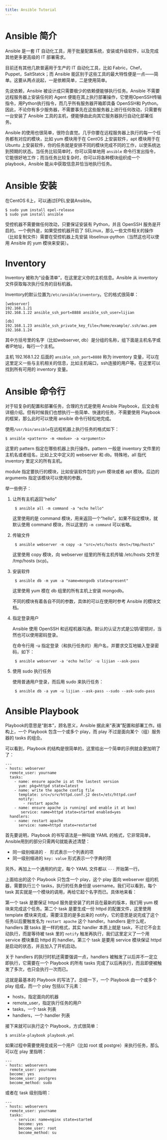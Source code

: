 ```yaml
---
title: Ansible Tutorial
---
```


Ansible 简介
============

Ansible 是一套 IT 自动化工具，用于批量配置系统，安装或升级软件，以及完成其他更多更高级的 IT 部署需求。

目前还有其他几款普遍用于生产的 IT 自动化工具，比如 Fabric，Chef，Puppet，SaltStatck；而 Ansible 能区别于这些工具的最大特性便是一点——简单。这要从两点说起，一是依赖简单，二是使用简单。

先说依赖，Ansible 被设计成只需要极少的依赖便能够执行任务。Ansible 不需要远程服务器上安装任何的 Agent 便能在其上执行部署操作，它使用OpenSSH传输指令，用Python执行指令，而几乎所有服务器开箱即具备 OpenSSH和 Python。因此，不论你有多少服务器，不需要事先在这些服务器上进行任何改动，只需要有一台安装了 Ansible 工具的主机，便能够由此向其它服务器执行自动化部署任务。

Ansible 的使用也很简单，很符合直觉。几乎你要在远程服务器上执行的每一个任务都有对应的模块，比如 yum 模块用于在 CentOS 上安装软件，apt 模块用于在 Ubuntu 上安装软件，你的任务就是安排不同的模块完成不同的工作，以使系统达到预期的状态。当任务比较简单时，你可以简单地用 `ansible` 命令行发出指令，它能很好地工作；而当任务比较复杂时，你可以将各种模块组织成一个 playbook，Ansible 能从中获取信息并恰当地执行任务。

Ansible 安装
============

在CentOS 6上，可以通过EPEL安装Ansible。

    $ sudo yum install epel-release
    $ sudo yum install ansible

受控机器不需要做任何改动，只要保证安装有 Python，并且 OpenSSH 服务是开启的。一个例外是，如果受控机器开启了 SELinux，那么一些文件相关的操作（比如复制文件）需要在受控机器上先安装 libselinux-python（当然这也可以使用 Ansible 的 yum 模块来安装）。

Inventory
=========

Inventory 被称为“设备清单”，在这里定义你的主机信息。Ansible 从 inventory 文件获取每次执行任务的目标机器。

Inventory的默认位置为`/etc/ansible/inventory`。它的格式很简单：

    [webserver]
    192.168.1.21
    192.168.1.22 ansible_ssh_port=8888 ansible_ssh_user=lijian

    [db]
    192.168.1.23 ansible_ssh_private_key_file=/home/example/.ssh/aws.pem
    192.168.1.24

其中方括号里的名字（比如webserver, db）是分组的名称，组下面是主机名字或者IP地址，每行一个主机。

主机 192.168.1.22 后面的 `ansible_ssh_port=8888` 称为 inventory 变量，可以在这里定义一些与主机相关的信息，比如主机端口，ssh连接的用户等。在这里可以找到所有可用的 inventory 变量。


Ansible 命令行
==========

对于较复杂的配置和部署任务，合理的方式是使用 Ansible Playbook，后文会有详细介绍。但有时候我们也想执行一些简单、快速的任务，不需要使用 Playbook 的框架，那么此时可以使用 ansible 命令行轻松地完成。

使用`/usr/bin/ansible`在远程机器上执行任务的格式如下：

    $ ansible <pattern> -m <modue> -a <arguments>

这里的 pattern 指定在哪些机器上执行操作。pattern 一般是 inventory 文件里的主机名或者组名，比如上文中定义的 webserver 和 db。特殊地，all 指代 inventory 里定义的所有主机。

module 指定要执行的模块，比如安装软件包的 yum 模块或者 apt 模块。后边的 arguments 指定该模块可以使用的参数。

举一些例子：

1. 让所有主机返回“hello”

		$ ansible all -m command -a "echo hello"

	这里使用的是 command 模块，用来返回一个“hello”。如果不指定模块，就默认使用 command 模块，所以这里的 `-m command` 可以省略。

2. 传输文件

		$ ansible webserver -m copy -a "src=/etc/hosts dest=/tmp/hosts"

	这里使用 copy 模块，向 webserver 组里的所有主机传输 /etc/hosts 文件至 /tmp/hosts (scp)。

3. 安装软件

		$ ansible db -m yum -a "name=mongodb state=present"

	这里使用 yum 模在 db 组里的所有主机上安装 mongodb。

	不同的模块有着各自不同的参数，具体的可以在使用时参考 Ansible 的模块文档。

4. 指定登录用户

	Ansible 使用 OpenSSH 和远程机器沟通。默认的认证方式是公钥/密钥对，当然也可以使用密码登录。

	在命令行用 -u <username> 指定登录（和执行任务的）用户名，并要求交互地输入登录密码，如下：

		$ ansible webserver -a 'echo hello' -u lijian --ask-pass

5. 使用 sudo 执行任务

	使用普通用户登录，而后用 sudo 来执行任务：

		$ ansible db -a yum -u lijian --ask-pass --sudo --ask-sudo-pass


Ansible Playbook
================

Playbook的意思是“剧本”，顾名思义，Ansible 据此来“表演”配置和部署工作。结构上，一个 Playbook 包含一个或多个 play，而 play 不过是面向某个（组）服务器的 tasks 的组合。

可以看到，Playbook 的结构是很简单的，这里给出一个简单的示例就会更加明了了：

    ---
    - hosts: webserver
      remote_user: yourname
      tasks:
        - name: ensure apache is at the lastest version
          yum: pkg=httpd state=latest
        - name: write the apache config file
          template: src=/srv/httpd.conf.j2 dest=/etc/httpd.conf
          notify:
            - restart apache
        - name: ensure apache is running( and enable it at boo)
           service: name=httpd state=started enabled=yes
      handlers:
        - name: restart apache
          service: name=httpd state=restarted

首先要说明，Playbook 的书写语法是一种叫做 YAML 的格式，它非常简单，Ansible用到的部分只需两句就能表述清楚：

* 同一级别缩进的 `- ` 形式表示一个列表的项
* 同一级别缩进的 `key: value` 形式表示一个字典的项

另外，再加上一个通用的约定，每个 YAML 文件都以 `---` 开始第一行。

上面给出的这个 Playbook 只包含一个 play，这个 play 面向 webserver 组的机器，需要执行三个 tasks，执行的任务身份是 username。我们可以看到，每个task 其实就是一个模块的调用，再给它起个名字而已。具体地来看：

第一个 task 是要保证 httpd 服务是安装了的并且在最新的版本，我们用 yum 模块来完成这个任务。第二个 task 是要生成一份 httpd 的配置文件，这里使用 template 模块来完成，需要注意的是多出来的 notify，它的意思是说完成了这个任务以后要触发名为 `restart apache` 这个 handler。handlers 是什么呢，handlers 跟 tasks 是一样的格式，其实 handler 本质上就是 task，不过它不会主动执行，而是等待被 task 里的 `notify` 触发再执行，我们这里定义了一个用 service 模块重启 httpd 的 handler。第三个 task 是要用 service 模块保证 httpd 是启动的状态，并且加入了开机启动。

关于 handlers 的执行时机还需要强调一点，handlers 被触发了以后并不一定立即执行，它需要在一个 Playbook 的所有 tasks 完成了以后再执行，而且即便被触发了多次，也只会执行一次而已。

这就是最基本的 Playbook 的写法了。总结一下，一个 Playbook 由一个或多个 play 组成，而一个 play 包括以下元素：

* hosts，指定面向的机器
* remote_user，指定执行任务的用户
* tasks，一个 task 列表
* handlers，一个 handler 列表

接下来就可以执行这个 Playbook，方式很简单：

    $ ansible-playbook playbook.yml

如果过程中需要使用变成另一个用户（比如 root 或 postgre）来执行任务，那么可以在 play 里指明：

	--- 
	- hosts: webservers 
	  remote_user: yourname   
	  become: yes   
	  become_user: postgres 
	  become_method: sudo

或者在 task 级别指明：

	--- 
	- hosts: webservers   
	  remote_user: yourname   
	  tasks:     
		- service: name=nginx state=started       
		  become: yes       
		  become_user: root
		  become_method: su
